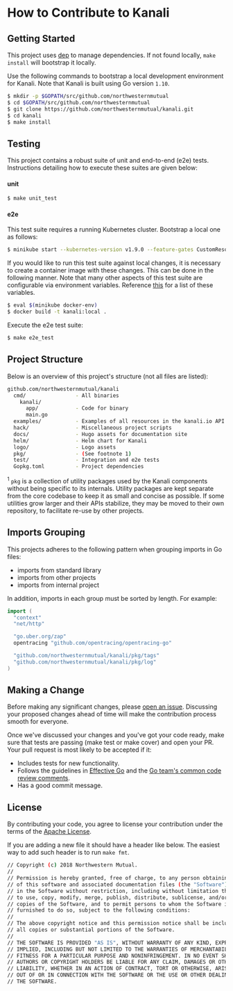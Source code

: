 # How to Contribute to Kanali

## Getting Started
This project uses [dep](https://github.com/golang/dep) to manage dependencies. If not found locally, `make install` will bootstrap it locally.

Use the following commands to bootstrap a local development environment for Kanali. Note that Kanali is built using Go version `1.10`.

```sh
$ mkdir -p $GOPATH/src/github.com/northwesternmutual
$ cd $GOPATH/src/github.com/northwesternmutual
$ git clone https://github.com/northwesternmutual/kanali.git
$ cd kanali
$ make install
```

## Testing

This project contains a robust suite of unit and end-to-end (e2e) tests. Instructions detailing how to execute these suites are given below:

#### unit

```sh
$ make unit_test
```

#### e2e

This test suite requires a running Kubernetes cluster. Bootstrap a local one as follows:

```sh
$ minikube start --kubernetes-version v1.9.0 --feature-gates CustomResourceValidation=true
```
If you would like to run this test suite against local changes, it is necessary to create a container image with these changes. This can be done in the following manner. Note that many other aspects of this test suite are configurable via environment variables. Reference [this](./hack/e2e.sh) for a list of these variables.

```sh
$ eval $(minikube docker-env)
$ docker build -t kanali:local .
```

Execute the e2e test suite:

```sh
$ make e2e_test
```

## Project Structure

Below is an overview of this project's structure (not all files are listed):

```sh
github.com/northwesternmutual/kanali
  cmd/                - All binaries
    kanali/
      app/            - Code for binary
      main.go
  examples/           - Examples of all resources in the kanali.io API group
  hack/               - Miscellaneous project scripts
  docs/               - Hugo assets for documentation site
  helm/               - Helm chart for Kanali
  logo/               - Logo assets
  pkg/                - (See footnote 1)
  test/               - Integration and e2e tests
  Gopkg.toml          - Project dependencies
```

<sup>1</sup> `pkg` is a collection of utility packages used by the Kanali components without being specific to its internals. Utility packages are kept separate from the core codebase to keep it as small and concise as possible. If some utilities grow larger and their APIs stabilize, they may be moved to their own repository, to facilitate re-use by other projects.

## Imports Grouping
This projects adheres to the following pattern when grouping imports in Go files:
* imports from standard library
* imports from other projects
* imports from internal project

In addition, imports in each group must be sorted by length. For example:
```go
import (
  "context"
  "net/http"

  "go.uber.org/zap"
  opentracing "github.com/opentracing/opentracing-go"

  "github.com/northwesternmutual/kanali/pkg/tags"
  "github.com/northwesternmutual/kanali/pkg/log"
)
```

## Making a Change
Before making any significant changes, please [open an issue](https://github.com/northwesternmutual/kanali/issues). Discussing your proposed changes ahead of time will make the contribution process smooth for everyone.

Once we've discussed your changes and you've got your code ready, make sure that tests are passing (make test or make cover) and open your PR. Your pull request is most likely to be accepted if it:

* Includes tests for new functionality.
* Follows the guidelines in [Effective Go](https://golang.org/doc/effective_go.html) and the [Go team's common code review comments](https://github.com/golang/go/wiki/CodeReviewComments).
* Has a good commit message.

## License
By contributing your code, you agree to license your contribution under the terms of the [Apache License](https://github.com/jaegertracing/jaeger/blob/master/LICENSE).

If you are adding a new file it should have a header like below. The easiest way to add such header is to run `make fmt`.

```sh
// Copyright (c) 2018 Northwestern Mutual.
//
// Permission is hereby granted, free of charge, to any person obtaining a copy
// of this software and associated documentation files (the "Software"), to deal
// in the Software without restriction, including without limitation the rights
// to use, copy, modify, merge, publish, distribute, sublicense, and/or sell
// copies of the Software, and to permit persons to whom the Software is
// furnished to do so, subject to the following conditions:
//
// The above copyright notice and this permission notice shall be included in
// all copies or substantial portions of the Software.
//
// THE SOFTWARE IS PROVIDED "AS IS", WITHOUT WARRANTY OF ANY KIND, EXPRESS OR
// IMPLIED, INCLUDING BUT NOT LIMITED TO THE WARRANTIES OF MERCHANTABILITY,
// FITNESS FOR A PARTICULAR PURPOSE AND NONINFRINGEMENT. IN NO EVENT SHALL THE
// AUTHORS OR COPYRIGHT HOLDERS BE LIABLE FOR ANY CLAIM, DAMAGES OR OTHER
// LIABILITY, WHETHER IN AN ACTION OF CONTRACT, TORT OR OTHERWISE, ARISING FROM,
// OUT OF OR IN CONNECTION WITH THE SOFTWARE OR THE USE OR OTHER DEALINGS IN
// THE SOFTWARE.
```